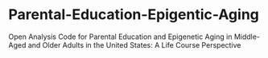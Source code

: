 # Parental-Education-Epigentic-Aging
Open Analysis Code for Parental Education and Epigenetic Aging in Middle-Aged and Older Adults in the United States: A Life Course Perspective
